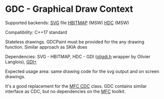 # GDC - Graphical Draw Context

Supported backends: 
  [SVG](https://en.wikipedia.org/wiki/Scalable_Vector_Graphics) file
  [HBITMAP](https://docs.microsoft.com/en-us/windows/desktop/api/windef/index) (MSW) 
  [HDC](https://docs.microsoft.com/en-us/windows/desktop/api/windef/index)     (MSW) 
  
  
 Compatibility: C++17 standard

Stateless drawings. GDCPaint must be provided for the any drawing function.
Similar approach as SKIA does

 Dependencies:
 SVG - <fstream>
 HBITMAP, HDC - GDI ([oligdi.h](https://www.codeproject.com/Articles/12689/Alternative-to-MFC-for-GDI-programming) wrapper by Olivier Langlois), [GDI+](https://docs.microsoft.com/en-us/windows/desktop/gdiplus/-gdiplus-gdi-start)

Expected usage area: same drawing code for the svg output and on screen drawings.

It's a good replacement for the [MFC CDC](https://msdn.microsoft.com/en-us/library/fxhhde73.aspx) class. GDC contains similar interface as CDC,
but no dependencies on the [MFC](https://en.wikipedia.org/wiki/Microsoft_Foundation_Class_Library) toolkit.

